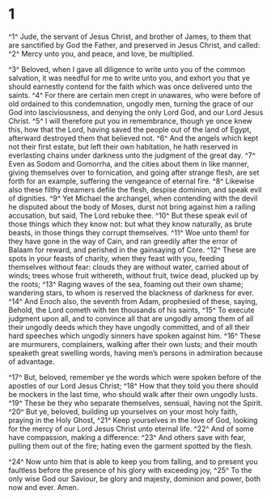 # 1 
^1^ Jude, the servant of Jesus Christ, and brother of James, to them that are sanctified by God the Father, and preserved in Jesus Christ, and called: ^2^ Mercy unto you, and peace, and love, be multiplied. 

^3^ Beloved, when I gave all diligence to write unto you of the common salvation, it was needful for me to write unto you, and exhort you that ye should earnestly contend for the faith which was once delivered unto the saints. ^4^ For there are certain men crept in unawares, who were before of old ordained to this condemnation, ungodly men, turning the grace of our God into lasciviousness, and denying the only Lord God, and our Lord Jesus Christ. ^5^ I will therefore put you in remembrance, though ye once knew this, how that the Lord, having saved the people out of the land of Egypt, afterward destroyed them that believed not. ^6^ And the angels which kept not their first estate, but left their own habitation, he hath reserved in everlasting chains under darkness unto the judgment of the great day. ^7^ Even as Sodom and Gomorrha, and the cities about them in like manner, giving themselves over to fornication, and going after strange flesh, are set forth for an example, suffering the vengeance of eternal fire. ^8^ Likewise also these filthy dreamers defile the flesh, despise dominion, and speak evil of dignities. ^9^ Yet Michael the archangel, when contending with the devil he disputed about the body of Moses, durst not bring against him a railing accusation, but said, The Lord rebuke thee. ^10^ But these speak evil of those things which they know not: but what they know naturally, as brute beasts, in those things they corrupt themselves. ^11^ Woe unto them! for they have gone in the way of Cain, and ran greedily after the error of Balaam for reward, and perished in the gainsaying of Core. ^12^ These are spots in your feasts of charity, when they feast with you, feeding themselves without fear: clouds they are without water, carried about of winds; trees whose fruit withereth, without fruit, twice dead, plucked up by the roots; ^13^ Raging waves of the sea, foaming out their own shame; wandering stars, to whom is reserved the blackness of darkness for ever. ^14^ And Enoch also, the seventh from Adam, prophesied of these, saying, Behold, the Lord cometh with ten thousands of his saints, ^15^ To execute judgment upon all, and to convince all that are ungodly among them of all their ungodly deeds which they have ungodly committed, and of all their hard speeches which ungodly sinners have spoken against him. ^16^ These are murmurers, complainers, walking after their own lusts; and their mouth speaketh great swelling words, having men’s persons in admiration because of advantage. 

^17^ But, beloved, remember ye the words which were spoken before of the apostles of our Lord Jesus Christ; ^18^ How that they told you there should be mockers in the last time, who should walk after their own ungodly lusts. ^19^ These be they who separate themselves, sensual, having not the Spirit. ^20^ But ye, beloved, building up yourselves on your most holy faith, praying in the Holy Ghost, ^21^ Keep yourselves in the love of God, looking for the mercy of our Lord Jesus Christ unto eternal life. ^22^ And of some have compassion, making a difference: ^23^ And others save with fear, pulling them out of the fire; hating even the garment spotted by the flesh. 

^24^ Now unto him that is able to keep you from falling, and to present you faultless before the presence of his glory with exceeding joy, ^25^ To the only wise God our Saviour, be glory and majesty, dominion and power, both now and ever. Amen. 